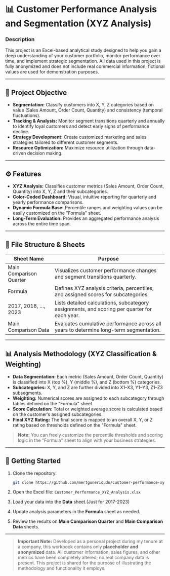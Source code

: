 
# 📊 Customer Performance Analysis and Segmentation (XYZ Analysis)

### Description  
This project is an Excel-based analytical study designed to help you gain a deep understanding of your customer portfolio, monitor performance over time, and implement strategic segmentation. All data used in this project is fully anonymized and does not include real commercial information; fictional values are used for demonstration purposes.

---

## 🎯 Project Objective

- **Segmentation:** Classify customers into X, Y, Z categories based on value (Sales Amount, Order Count, Quantity) and consistency (temporal fluctuations).
- **Tracking & Analysis:** Monitor segment transitions quarterly and annually to identify loyal customers and detect early signs of performance decline.
- **Strategy Development:** Create customized marketing and sales strategies tailored to different customer segments.
- **Resource Optimization:** Maximize resource utilization through data-driven decision making.

---

## ⚙️ Features

- **XYZ Analysis:** Classifies customer metrics (Sales Amount, Order Count, Quantity) into X, Y, Z and their subcategories.
- **Color-Coded Dashboard:** Visual, intuitive reporting for quarterly and yearly performance comparisons.
- **Dynamic Formula Base:** Percentile ranges and weighting values can be easily customized on the "Formula" sheet.
- **Long-Term Evaluation:** Provides an aggregated performance analysis across the entire time span.

---

## 📁 File Structure & Sheets

| Sheet Name               | Purpose                                                                 |
|--------------------------|-------------------------------------------------------------------------|
| Main Comparison Quarter  | Visualizes customer performance changes and segment transitions quarterly. |
| Formula                  | Defines XYZ analysis criteria, percentiles, and assigned scores for subcategories. |
| 2017, 2018, …, 2023      | Lists detailed calculations, subcategory assignments, and scoring per quarter for each year. |
| Main Comparison Data     | Evaluates cumulative performance across all years to determine long-term segmentation. |

---

## 📊 Analysis Methodology (XYZ Classification & Weighting)

- **Data Segmentation:** Each metric (Sales Amount, Order Count, Quantity) is classified into X (top %), Y (middle %), and Z (bottom %) categories.
- **Subcategories:** X, Y, and Z are further divided into X1–X3, Y1–Y3, Z1–Z3 subsegments.
- **Weighting:** Numerical scores are assigned to each subcategory through tables defined on the "Formula" sheet.
- **Score Calculation:** Total or weighted average score is calculated based on the customer’s assigned subcategories.
- **Final XYZ Rating:** The final score is mapped to an overall X, Y, or Z rating based on thresholds defined on the "Formula" sheet.

> **Note:** You can freely customize the percentile thresholds and scoring logic in the "Formula" sheet to align with your business strategies.

---

## 🚀 Getting Started

1. Clone the repository:  
   ```bash  
   git clone https://github.com/mertguneridudu/customer-performance-xyz-analysis.git  
   ```

2. Open the Excel file: `Customer_Performance_XYZ_Analysis.xlsx`

3. Load your data into the **Data** sheet.(Just for 2017-2023)

4. Update analysis parameters in the **Formula** sheet as needed.

5. Review the results on **Main Comparison Quarter** and **Main Comparison Data** sheets.

---

> **Important Note:** Developed as a personal project during my tenure at a company, this workbook contains only **placeholder and anonymized** data. All customer information, sales figures, and other metrics have been completely altered; no real company data is present. This project is shared for the purpose of illustrating the methodology and functionality it employs.
